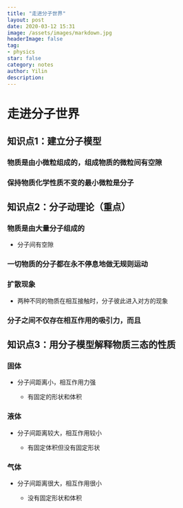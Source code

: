 ```yaml
---
title: "走进分子世界"
layout: post
date: 2020-03-12 15:31
image: /assets/images/markdown.jpg
headerImage: false
tag:
- physics
star: false
category: notes
author: Yilin
description: 
---
```

# 走进分子世界

## 知识点1：建立分子模型

### 物质是由小微粒组成的，组成物质的微粒间有空隙

### 保持物质化学性质不变的最小微粒是分子

## 知识点2：分子动理论（重点）

### 物质是由大量分子组成的

- 分子间有空隙

### 一切物质的分子都在永不停息地做无规则运动

### 扩散现象

- 两种不同的物质在相互接触时，分子彼此进入对方的现象

### 分子之间不仅存在相互作用的吸引力，而且

## 知识点3：用分子模型解释物质三态的性质

### 固体

- 分子间距离小，相互作用力强

	- 有固定的形状和体积

### 液体

- 分子间距离较大，相互作用较小

	- 有固定体积但没有固定形状

### 气体

- 分子间距离很大，相互作用很小

	- 没有固定形状和体积

